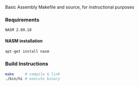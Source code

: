 Basic Assembly Makefile and source, for instructional purposes

### Requirements

`NASM 2.09.10`

#### NASM installation
```bash
apt-get install nasm
```

### Build Instructions
```bash
make     # compile & link
./bin/hi # execute binary
```
